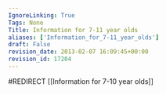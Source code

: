 ```yaml
---
IgnoreLinking: True
Tags: None
Title: Information for 7-11 year olds
aliases: ['Information_for_7-11_year_olds']
draft: False
revision_date: 2013-02-07 16:09:45+00:00
revision_id: 17204
---
```


#REDIRECT [[Information for 7-10 year olds]]